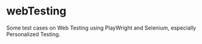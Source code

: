 # webTesting
Some test cases on Web Testing using PlayWright and Selenium, especially Personalized Testing.
